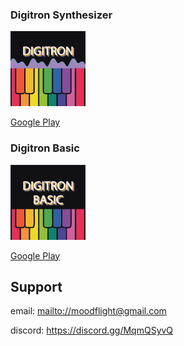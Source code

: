 ### Digitron Synthesizer

<img src="images/digitron_synhesizer_icon.svg" alt="icon" width="120" heigh=120>

[Google Play](https://play.google.com/store/apps/details?id=com.geka000.digitron)

### Digitron Basic

<img src="images/digitron_basic_icon.svg" alt="icon" width=120 heigh=120>

[Google Play](https://play.google.com/store/apps/details?id=com.moodflight.digitron.basic)
<!--- [Appstore]() --->

## Support

email: <mailto://moodflight@gmail.com>

discord: <https://discord.gg/MqmQSyvQ>
